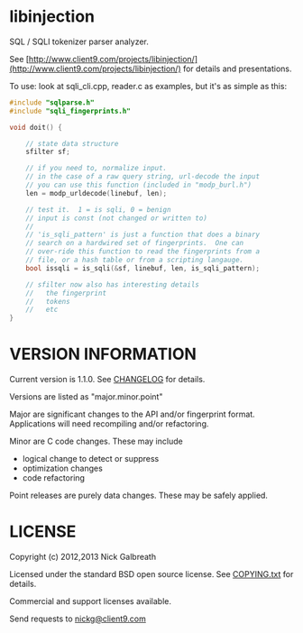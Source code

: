 libinjection
============

SQL / SQLI tokenizer parser analyzer.

See
[http://www.client9.com/projects/libinjection/](http://www.client9.com/projects/libinjection/)
for details and presentations.

To use:
look at sqli_cli.cpp, reader.c as examples, but it's as simple as this:



```c
#include "sqlparse.h"
#include "sqli_fingerprints.h"

void doit() {

    // state data structure
    sfilter sf;

    // if you need to, normalize input.
    // in the case of a raw query string, url-decode the input
    // you can use this function (included in "modp_burl.h")
    len = modp_urldecode(linebuf, len);

    // test it.  1 = is sqli, 0 = benign
    // input is const (not changed or written to)
    //
    // 'is_sqli_pattern' is just a function that does a binary
    // search on a hardwired set of fingerprints.  One can
    // over-ride this function to read the fingerprints from a
    // file, or a hash table or from a scripting langauge.
    bool issqli = is_sqli(&sf, linebuf, len, is_sqli_pattern);

    // sfilter now also has interesting details
    //   the fingerprint
    //   tokens
    //   etc
}
```

VERSION INFORMATION
===================

Current version is 1.1.0.  See [CHANGELOG](/CHANGELOG.md) for details.

Versions are listed as "major.minor.point"

Major are significant changes to the API and/or fingerprint format.
Applications will need recompiling and/or refactoring.

Minor are C code changes.  These may include
 * logical change to detect or suppress
 * optimization changes
 * code refactoring

Point releases are purely data changes.  These may be safely applied.

LICENSE
=============

Copyright (c) 2012,2013 Nick Galbreath

Licensed under the standard BSD open source license.  See [COPYING.txt](/COPYING.txt) for details.

Commercial and support licenses available.

Send requests to nickg@client9.com

